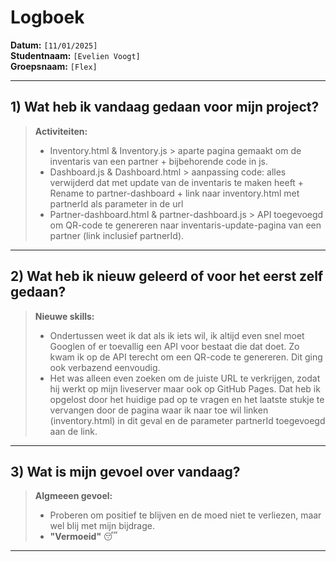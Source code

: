 # Logboek

**Datum:** `[11/01/2025]`  
**Studentnaam:** `[Evelien Voogt]`  
**Groepsnaam:** `[Flex]`

---

## 1) Wat heb ik vandaag gedaan voor mijn project?

> **Activiteiten:**  
> - Inventory.html & Inventory.js > aparte pagina gemaakt om de inventaris van een partner + bijbehorende code in js.
> - Dashboard.js & Dashboard.html > aanpassing code: alles verwijderd dat met update van de inventaris te maken heeft + Rename to partner-dashboard + link naar inventory.html met partnerId als parameter in de url
> - Partner-dashboard.html & partner-dashboard.js >  API toegevoegd om QR-code te genereren naar inventaris-update-pagina van een partner (link inclusief partnerId).

---
## 2) Wat heb ik nieuw geleerd of voor het eerst zelf gedaan?

> **Nieuwe skills:**  
> - Ondertussen weet ik dat als ik iets wil, ik altijd even snel moet Googlen of er toevallig een API voor bestaat die dat doet. Zo kwam ik op de API terecht om een QR-code te genereren. Dit ging ook verbazend eenvoudig. 
> - Het was alleen even zoeken om de juiste URL te verkrijgen, zodat hij werkt op mijn liveserver maar ook op GitHub Pages. Dat heb ik opgelost door het huidige pad op te vragen en het laatste stukje te vervangen door de pagina waar ik naar toe wil linken (inventory.html) in dit geval en de parameter partnerId toegevoegd aan de link. 

---

## 3) Wat is mijn gevoel over vandaag?

> **Algmeeen gevoel:**  
> - Proberen om positief te blijven en de moed niet te verliezen, maar wel blij met mijn bijdrage.
> - **"Vermoeid"** :sleeping:

---
